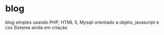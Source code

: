 # blog
blog simples usando PHP, HTML 5, Mysqli orientado a objeto, javascript e css
Sistema ainda em criação
